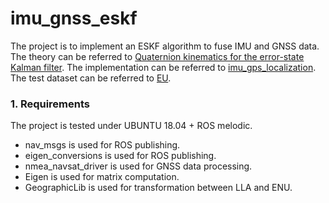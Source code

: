 # imu_gnss_eskf

The project is to implement an ESKF algorithm to fuse IMU and GNSS data. The theory can be referred to [Quaternion kinematics for the error-state Kalman filter](https://arxiv.org/pdf/1711.02508.pdf). The implementation can be referred to [imu_gps_localization](https://github.com/ydsf16/imu_gps_localization). The test dataset can be referred to [EU](https://epan-utbm.github.io/utbm_robocar_dataset/).

### 1. Requirements

The project is tested under UBUNTU 18.04 + ROS melodic.

* nav_msgs is used for ROS publishing. 
* eigen_conversions is used for ROS publishing.
* nmea_navsat_driver is used for GNSS data processing.
* Eigen is used for matrix computation.
* GeographicLib is used for transformation between LLA and ENU.


